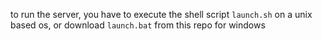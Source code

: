 to run the server, you have to execute the shell script `launch.sh` on a unix based os, or download `launch.bat` from
this repo for windows
